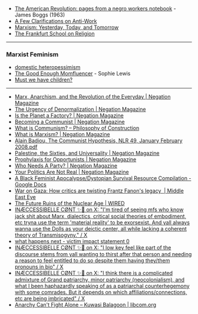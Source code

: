 * [The American Revolution: pages from a negro workers notebook](https://cominsitu.wordpress.com/2020/07/01/the-american-revolution-pages-from-a-negro-workers-notebook-james-boggs-1963/) - James Boggs (1963)
* [A Few Clarifications on Anti-Work](https://cominsitu.files.wordpress.com/2021/02/bruno.pdf)
* [Marxism: Yesterday, Today, and Tomorrow](https://www.marxists.org/archive/mattick-paul/1978/marxism.htm)
* [The Frankfurt School on Religion](https://cominsitu.files.wordpress.com/2021/07/eduardo-mendieta-the-frankfurt-school-on-religion-key-writings-by-the-major-thinkers-2004.pdf)

---

### Marxist Feminism
* [domestic heteropessimism](https://t.co/vLaFEV8umG)
* [The Good Enough Momfluencer](https://thebaffler.com/latest/the-good-enough-momfluencer-lewis) - Sophie Lewis
* [Must we have children?](https://jewishcurrents.org/must-we-have-children)

---


* [Marx, Anarchism, and the Revolution of the Everyday | Negation Magazine](https://www.negationmag.com/articles/marx-anarchism-and-the-revolution-of-the-everyday)
* [The Urgency of Denormalization | Negation Magazine](https://www.negationmag.com/articles/the-urgency-of-denormalization)
* [Is the Planet a Factory? | Negation Magazine](https://www.negationmag.com/articles/is-the-planet-a-factory)
* [Becoming a Communist | Negation Magazine](https://www.negationmag.com/articles/an-essay-on-enlightenment-disillusionment-and-organization)
* [What is Communism? – Philosophy of Construction](https://philosophyofconstruction.wordpress.com/2021/08/04/what-is-communism/#1)
* [What is Marxism? | Negation Magazine](https://www.negationmag.com/articles/what-is-marxism)
* [Alain Badiou, The Communist Hypothesis, NLR 49, January February 2008.pdf](chrome-extension://efaidnbmnnnibpcajpcglclefindmkaj/https://newleftreview.org/issues/ii49/articles/alain-badiou-the-communist-hypothesis.pdf)
* [Palestine, the Sixties, and Universality | Negation Magazine](https://www.negationmag.com/articles/palestine-sixties-universality)
* [Prophylaxis for Opportunists | Negation Magazine](https://www.negationmag.com/articles/prophylaxis-for-opportunists)
* [Who Needs A Party? | Negation Magazine](https://www.negationmag.com/articles/who-needs-a-party)
* [Your Politics Are Not Real | Negation Magazine](https://www.negationmag.com/articles/your-politics-are-not-real)
* [A Black Feminist Apocalypse/Dystopian Survival Resource Compilation - Google Docs](https://docs.google.com/document/d/1SX3EUqDj7XTLRn4zSI04AYeKu5C3WTwaXIGEmrUExXk/edit)
* [War on Gaza: How critics are twisting Frantz Fanon's legacy  | Middle East Eye](https://www.middleeasteye.net/opinion/war-gaza-how-critics-are-twisting-frantz-fanons-legacy)
* [The Future Ruins of the Nuclear Age | WIRED](https://www.wired.com/1997/12/science-2/)
* [INÆCCESSIBELLE CØNT ✨️👑 on X: "I'm tired of seeing mfs who know jack shit about Marx, dialectics, critical social theories of embodiment, etc tryna use the term 'material reality' to be exorsexist. And yall always wanna use the Dolls as your deictic center, all while lacking a coherent theory of Transmisogyny." / X](https://twitter.com/StarQueen_9/status/1773331060044018109)
* [what happens next - victim impact statement 0](https://whathappensnext.webcomic.ws/comics/496#content-start)
* [INÆCCESSIBELLE CØNT ✨️👑 on X: "I low key feel like part of the discourse stems from yall wanting to thirst after that person and needing a reason to feel entitled to do so despite them having they/them pronouns in bio" / X](https://twitter.com/StarQueen_9/status/1773328945213005840)
* [INÆCCESSIBELLE CØNT ✨️👑 on X: "I think there is a complicated admixture of Grand patriarchy, minor patriarchy (neocolonialism), and what I been haphazardly speaking of as a patriarchal counterhegemony with some comrades. But it depends on which affiliations/connections, etc are being imbricated" / X](https://twitter.com/StarQueen_9/status/1773325457963819446)
* [Anarchy Can't Fight Alone – Kuwasi Balagoon | libcom.org](https://libcom.org/article/anarchy-cant-fight-alone-kuwasi-balagoon)
